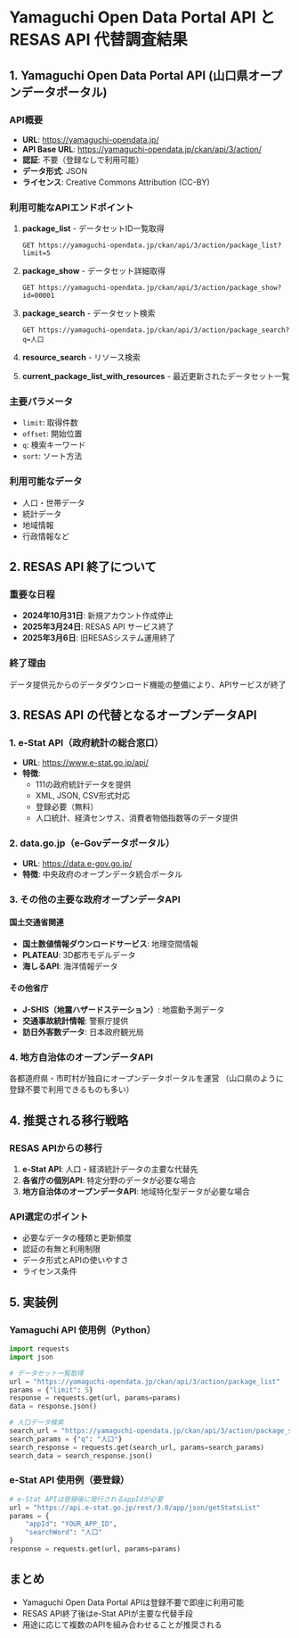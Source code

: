 # Yamaguchi Open Data Portal API と RESAS API 代替調査結果

## 1. Yamaguchi Open Data Portal API (山口県オープンデータポータル)

### API概要
- **URL**: https://yamaguchi-opendata.jp/
- **API Base URL**: https://yamaguchi-opendata.jp/ckan/api/3/action/
- **認証**: 不要（登録なしで利用可能）
- **データ形式**: JSON
- **ライセンス**: Creative Commons Attribution (CC-BY)

### 利用可能なAPIエンドポイント

1. **package_list** - データセットID一覧取得
   ```
   GET https://yamaguchi-opendata.jp/ckan/api/3/action/package_list?limit=5
   ```

2. **package_show** - データセット詳細取得
   ```
   GET https://yamaguchi-opendata.jp/ckan/api/3/action/package_show?id=00001
   ```

3. **package_search** - データセット検索
   ```
   GET https://yamaguchi-opendata.jp/ckan/api/3/action/package_search?q=人口
   ```

4. **resource_search** - リソース検索
5. **current_package_list_with_resources** - 最近更新されたデータセット一覧

### 主要パラメータ
- `limit`: 取得件数
- `offset`: 開始位置
- `q`: 検索キーワード
- `sort`: ソート方法

### 利用可能なデータ
- 人口・世帯データ
- 統計データ
- 地域情報
- 行政情報など

## 2. RESAS API 終了について

### 重要な日程
- **2024年10月31日**: 新規アカウント作成停止
- **2025年3月24日**: RESAS API サービス終了
- **2025年3月6日**: 旧RESASシステム運用終了

### 終了理由
データ提供元からのデータダウンロード機能の整備により、APIサービスが終了

## 3. RESAS API の代替となるオープンデータAPI

### 1. e-Stat API（政府統計の総合窓口）
- **URL**: https://www.e-stat.go.jp/api/
- **特徴**: 
  - 111の政府統計データを提供
  - XML, JSON, CSV形式対応
  - 登録必要（無料）
  - 人口統計、経済センサス、消費者物価指数等のデータ提供

### 2. data.go.jp（e-Govデータポータル）
- **URL**: https://data.e-gov.go.jp/
- **特徴**: 中央政府のオープンデータ統合ポータル

### 3. その他の主要な政府オープンデータAPI

#### 国土交通省関連
- **国土数値情報ダウンロードサービス**: 地理空間情報
- **PLATEAU**: 3D都市モデルデータ
- **海しるAPI**: 海洋情報データ

#### その他省庁
- **J-SHIS（地震ハザードステーション）**: 地震動予測データ
- **交通事故統計情報**: 警察庁提供
- **訪日外客数データ**: 日本政府観光局

### 4. 地方自治体のオープンデータAPI
各都道府県・市町村が独自にオープンデータポータルを運営
（山口県のように登録不要で利用できるものも多い）

## 4. 推奨される移行戦略

### RESAS APIからの移行
1. **e-Stat API**: 人口・経済統計データの主要な代替先
2. **各省庁の個別API**: 特定分野のデータが必要な場合
3. **地方自治体のオープンデータAPI**: 地域特化型データが必要な場合

### API選定のポイント
- 必要なデータの種類と更新頻度
- 認証の有無と利用制限
- データ形式とAPIの使いやすさ
- ライセンス条件

## 5. 実装例

### Yamaguchi API 使用例（Python）
```python
import requests
import json

# データセット一覧取得
url = "https://yamaguchi-opendata.jp/ckan/api/3/action/package_list"
params = {"limit": 5}
response = requests.get(url, params=params)
data = response.json()

# 人口データ検索
search_url = "https://yamaguchi-opendata.jp/ckan/api/3/action/package_search"
search_params = {"q": "人口"}
search_response = requests.get(search_url, params=search_params)
search_data = search_response.json()
```

### e-Stat API 使用例（要登録）
```python
# e-Stat APIは登録後に発行されるappIdが必要
url = "https://api.e-stat.go.jp/rest/3.0/app/json/getStatsList"
params = {
    "appId": "YOUR_APP_ID",
    "searchWord": "人口"
}
response = requests.get(url, params=params)
```

## まとめ
- Yamaguchi Open Data Portal APIは登録不要で即座に利用可能
- RESAS API終了後はe-Stat APIが主要な代替手段
- 用途に応じて複数のAPIを組み合わせることが推奨される